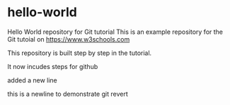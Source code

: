 # hello-world
Hello World repository for Git tutorial
This is an example repository for the Git tutoial on https://www.w3schools.com

This repository is built step by step in the tutorial.

It now incudes steps for github

added a new line 

this is a newline to demonstrate git revert
